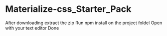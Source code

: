 # Materialize-css_Starter_Pack
After downloading extract the zip
Run npm install on the project foldel
Open with your text editor
Done
